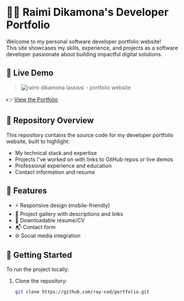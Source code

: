 # 🧑‍💻 Raimi Dikamona's Developer Portfolio

Welcome to my personal software developer portfolio website!  
This site showcases my skills, experience, and projects as a software developer passionate about building impactful digital solutions.

## 🔗 Live Demo

> ![raimi dikamona lassissi - portfolio website](docs/portfolio.png)

👉 [View the Portfolio](https://raimi-dikamona.com)

## 📂 Repository Overview

This repository contains the source code for my developer portfolio website, built to highlight:

- My technical stack and expertise
- Projects I've worked on with links to GitHub repos or live demos
- Professional experience and education
- Contact information and resume

## 🧩 Features

- ⚡ Responsive design (mobile-friendly)
- 📁 Project gallery with descriptions and links
- 📜 Downloadable resume/CV
- 📬 Contact form 
- 🌐 Social media integration

## 🚀 Getting Started

To run the project locally:

1. Clone the repository:
   ```bash
   git clone https://github.com/ray-cod/portfolio.git

